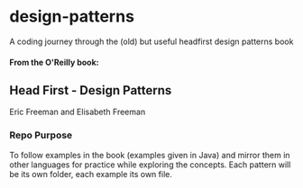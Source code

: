 # design-patterns
A coding journey through the (old) but useful headfirst design patterns book 

#### From the O'Reilly book: 
## Head First - Design Patterns
Eric Freeman and Elisabeth Freeman

### Repo Purpose

To follow examples in the book (examples given in Java) and mirror them in other languages for practice while exploring the concepts. Each pattern will be its own folder, each example its own file.

